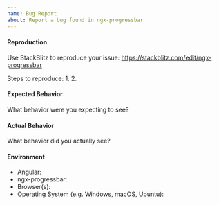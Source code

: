 ```yaml
---
name: Bug Report
about: Report a bug found in ngx-progressbar
---
```



#### Reproduction

Use StackBlitz to reproduce your issue: https://stackblitz.com/edit/ngx-progressbar

Steps to reproduce:
1. 
2. 
 
 
#### Expected Behavior

What behavior were you expecting to see?


#### Actual Behavior

What behavior did you actually see?


#### Environment

- Angular:
- ngx-progressbar:
- Browser(s):
- Operating System (e.g. Windows, macOS, Ubuntu): 
